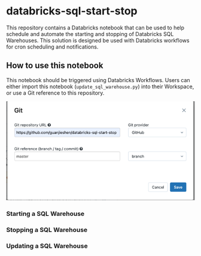 # databricks-sql-start-stop

This repository contains a Databricks notebook that can be used to help schedule and automate the starting and stopping of Databricks SQL Warehouses. This solution is designed be used with Databricks workflows for cron scheduling and notifications.


## How to use this notebook

This notebook should be triggered using Databricks Workflows. Users can either import this notebook (`update_sql_warehouse.py`) into their Workspace, or use a Git reference to this repository.

![alt text](img/git_reference.png)



### Starting a SQL Warehouse 

### Stopping a SQL Warehouse 

### Updating a SQL Warehouse 